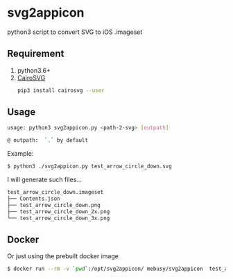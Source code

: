 # svg2appicon

python3 script to convert SVG to iOS .imageset

## Requirement

1. python3.6+
2. [CairoSVG](https://cairosvg.org/documentation/)
    ```bash
    pip3 install cairosvg --user
    ```

## Usage

```bash
usage: python3 svg2appicon.py <path-2-svg> [outpath]

@ outpath:  `.` by default
```

Example:

```bash
$ python3 ./svg2appicon.py test_arrow_circle_down.svg
```

I will generate such files...

```bash
test_arrow_circle_down.imageset
├── Contents.json
├── test_arrow_circle_down.png
├── test_arrow_circle_down_2x.png
└── test_arrow_circle_down_3x.png
```


## Docker 

Or just using the prebuilt docker image 

```bash
$ docker run --rm -v `pwd`:/opt/svg2appicon/ mebusy/svg2appicon  test_arrow_circle_down.svg
```




